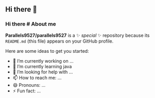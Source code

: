 ## Hi there 👋
### Hi there # About me

**Parallels9527/parallels9527** is a ✨ _special_ ✨ repository because its `README.md` (this file) appears on your GitHub profile.

Here are some ideas to get you started:

- 🔭 I’m currently working on ...
- 🌱 I’m currently learning java
- 🤔 I’m looking for help with ...
- 📫 How to reach me: ...
- 😄 Pronouns: ...
- ⚡ Fun fact: ...

